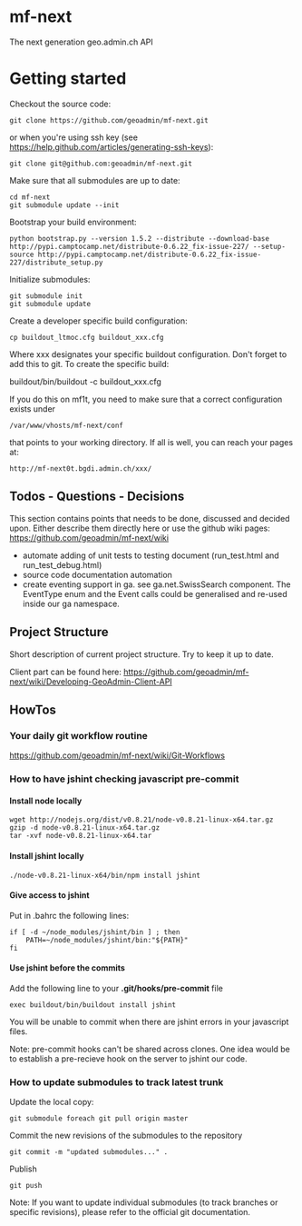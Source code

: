 mf-next
=======

The next generation geo.admin.ch API

# Getting started

Checkout the source code:

    git clone https://github.com/geoadmin/mf-next.git

or when you're using ssh key (see https://help.github.com/articles/generating-ssh-keys):

    git clone git@github.com:geoadmin/mf-next.git

Make sure that all submodules are up to date:

    cd mf-next
    git submodule update --init

Bootstrap your build environment:

    python bootstrap.py --version 1.5.2 --distribute --download-base http://pypi.camptocamp.net/distribute-0.6.22_fix-issue-227/ --setup-source http://pypi.camptocamp.net/distribute-0.6.22_fix-issue-227/distribute_setup.py

Initialize submodules:

    git submodule init
    git submodule update

Create a developer specific build configuration:

    cp buildout_ltmoc.cfg buildout_xxx.cfg

Where xxx designates your specific buildout configuration. Don't forget to add this to git. To create the specific build:

  buildout/bin/buildout -c buildout_xxx.cfg

If you do this on mf1t, you need to make sure that a correct configuration exists under
    
    /var/www/vhosts/mf-next/conf

that points to your working directory. If all is well, you can reach your pages at:

    http://mf-next0t.bgdi.admin.ch/xxx/

## Todos - Questions - Decisions
This section contains points that needs to be done, discussed and decided upon. Either describe them directly here or use the github wiki pages:
https://github.com/geoadmin/mf-next/wiki

* automate adding of unit tests to testing document (run_test.html and run_test_debug.html)
* source code documentation automation
* create eventing support in ga. see ga.net.SwissSearch component. The EventType enum and the Event calls could be generalised and re-used inside our ga namespace.

## Project Structure
Short description of current project structure. Try to keep it up to date.

Client part can be found here: https://github.com/geoadmin/mf-next/wiki/Developing-GeoAdmin-Client-API

## HowTos

### Your daily git workflow routine
https://github.com/geoadmin/mf-next/wiki/Git-Workflows


### How to have jshint checking javascript pre-commit

#### Install node locally

    wget http://nodejs.org/dist/v0.8.21/node-v0.8.21-linux-x64.tar.gz
    gzip -d node-v0.8.21-linux-x64.tar.gz
    tar -xvf node-v0.8.21-linux-x64.tar

#### Install jshint locally
 
    ./node-v0.8.21-linux-x64/bin/npm install jshint

#### Give access to jshint

Put in .bahrc the following lines:

    if [ -d ~/node_modules/jshint/bin ] ; then
        PATH=~/node_modules/jshint/bin:"${PATH}"
    fi

#### Use jshint before the commits
Add the following line to your **.git/hooks/pre-commit** file
    
    exec buildout/bin/buildout install jshint

You will be unable to commit when there are jshint errors in your javascript files.

Note: pre-commit hooks can't be shared across clones. One idea would be to establish a pre-recieve hook on the server to jshint our code.

### How to update submodules to track latest trunk

Update the local copy:

    git submodule foreach git pull origin master

Commit the new revisions of the submodules to the repository

    git commit -m "updated submodules..." .

Publish

    git push

Note: If you want to update individual submodules (to track branches or specific revisions), please refer to the official git documentation.



